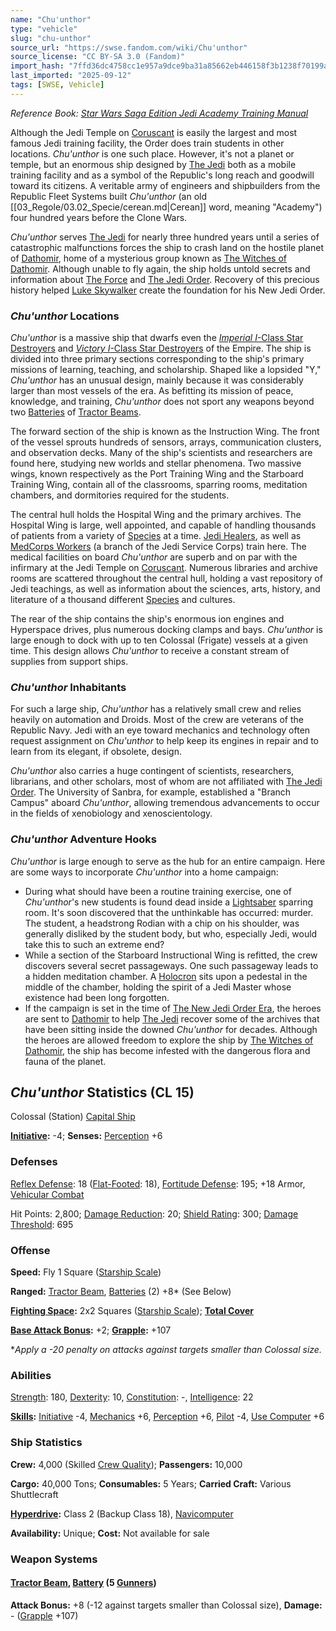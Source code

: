 ```yaml
---
name: "Chu'unthor"
type: "vehicle"
slug: "chu-unthor"
source_url: "https://swse.fandom.com/wiki/Chu'unthor"
source_license: "CC BY-SA 3.0 (Fandom)"
import_hash: "7ffd36dc4758cc1e957a9dce9ba31a85662eb446158f3b1238f70199a570a46a"
last_imported: "2025-09-12"
tags: [SWSE, Vehicle]
---
```

*Reference Book: [Star Wars Saga Edition Jedi Academy Training Manual](https://swse.fandom.com/wiki/Star_Wars_Saga_Edition_Jedi_Academy_Training_Manual)*

Although the Jedi Temple on [Coruscant](https://swse.fandom.com/wiki/Coruscant) is easily the largest and most famous Jedi training facility, the Order does train students in other locations. *Chu'unthor* is one such place. However, it's not a planet or temple, but an enormous ship designed by [The Jedi](https://swse.fandom.com/wiki/The_Jedi) both as a mobile training facility and as a symbol of the Republic's long reach and goodwill toward its citizens. A veritable army of engineers and shipbuilders from the Republic Fleet Systems built *Chu'unthor* (an old [[03_Regole/03.02_Specie/cerean.md|Cerean]] word, meaning "Academy") four hundred years before the Clone Wars.

*Chu'unthor* serves [The Jedi](https://swse.fandom.com/wiki/The_Jedi) for nearly three hundred years until a series of catastrophic malfunctions forces the ship to crash land on the hostile planet of [Dathomir](https://swse.fandom.com/wiki/Dathomir), home of a mysterious group known as [The Witches of Dathomir](https://swse.fandom.com/wiki/The_Witches_of_Dathomir). Although unable to fly again, the ship holds untold secrets and information about [The Force](https://swse.fandom.com/wiki/The_Force) and [The Jedi Order](https://swse.fandom.com/wiki/The_Jedi_Order). Recovery of this precious history helped [Luke Skywalker](https://swse.fandom.com/wiki/Luke_Skywalker,_Jedi_Master) create the foundation for his New Jedi Order.

### *Chu'unthor* Locations
*Chu'unthor* is a massive ship that dwarfs even the *[Imperial I](https://swse.fandom.com/wiki/Imperial_I-Class_Star_Destroyers)*[-Class Star Destroyers](https://swse.fandom.com/wiki/Imperial_I-Class_Star_Destroyers) and *[Victory I](https://swse.fandom.com/wiki/Victory_I-Class_Star_Destroyers)*[-Class Star Destroyers](https://swse.fandom.com/wiki/Victory_I-Class_Star_Destroyers) of the Empire. The ship is divided into three primary sections corresponding to the ship's primary missions of learning, teaching, and scholarship. Shaped like a lopsided "Y," *Chu'unthor* has an unusual design, mainly because it was considerably larger than most vessels of the era. As befitting its mission of peace, knowledge, and training, *Chu'unthor* does not sport any weapons beyond two [Batteries](https://swse.fandom.com/wiki/Batteries) of [Tractor Beams](https://swse.fandom.com/wiki/Tractor_Beams).

The forward section of the ship is known as the Instruction Wing. The front of the vessel sprouts hundreds of sensors, arrays, communication clusters, and observation decks. Many of the ship's scientists and researchers are found here, studying new worlds and stellar phenomena. Two massive wings, known respectively as the Port Training Wing and the Starboard Training Wing, contain all of the classrooms, sparring rooms, meditation chambers, and dormitories required for the students.

The central hull holds the Hospital Wing and the primary archives. The Hospital Wing is large, well appointed, and capable of handling thousands of patients from a variety of [Species](https://swse.fandom.com/wiki/Species) at a time. [Jedi Healers](https://swse.fandom.com/wiki/Jedi_Healers), as well as [MedCorps Workers](https://swse.fandom.com/wiki/MedCorps_Workers) (a branch of the Jedi Service Corps) train here. The medical facilities on board *Chu'unthor* are superb and on par with the infirmary at the Jedi Temple on [Coruscant](https://swse.fandom.com/wiki/Coruscant). Numerous libraries and archive rooms are scattered throughout the central hull, holding a vast repository of Jedi teachings, as well as information about the sciences, arts, history, and literature of a thousand different [Species](https://swse.fandom.com/wiki/Species) and cultures.

The rear of the ship contains the ship's enormous ion engines and Hyperspace drives, plus numerous docking clamps and bays. *Chu'unthor* is large enough to dock with up to ten Colossal (Frigate) vessels at a given time. This design allows *Chu'unthor* to receive a constant stream of supplies from support ships.

### *Chu'unthor* Inhabitants
For such a large ship, *Chu'unthor* has a relatively small crew and relies heavily on automation and Droids. Most of the crew are veterans of the Republic Navy. Jedi with an eye toward mechanics and technology often request assignment on *Chu'unthor* to help keep its engines in repair and to learn from its elegant, if obsolete, design.

*Chu'unthor* also carries a huge contingent of scientists, researchers, librarians, and other scholars, most of whom are not affiliated with [The Jedi Order](https://swse.fandom.com/wiki/The_Jedi_Order). The University of Sanbra, for example, established a "Branch Campus" aboard *Chu'unthor*, allowing tremendous advancements to occur in the fields of xenobiology and xenoscientology.

### *Chu'unthor* Adventure Hooks
*Chu'unthor* is large enough to serve as the hub for an entire campaign. Here are some ways to incorporate *Chu'unthor* into a home campaign:

- During what should have been a routine training exercise, one of *Chu'unthor*<nowiki/>'s new students is found dead inside a [Lightsaber](https://swse.fandom.com/wiki/Lightsaber) sparring room. It's soon discovered that the unthinkable has occurred: murder. The student, a headstrong Rodian with a chip on his shoulder, was generally disliked by the student body, but who, especially Jedi, would take this to such an extreme end?
- While a section of the Starboard Instructional Wing is refitted, the crew discovers several secret passageways. One such passageway leads to a hidden meditation chamber. A [Holocron](https://swse.fandom.com/wiki/Holocron) sits upon a pedestal in the middle of the chamber, holding the spirit of a Jedi Master whose existence had been long forgotten.
- If the campaign is set in the time of [The New Jedi Order Era](https://swse.fandom.com/wiki/The_New_Jedi_Order_Era), the heroes are sent to [Dathomir](https://swse.fandom.com/wiki/Dathomir) to help [The Jedi](https://swse.fandom.com/wiki/The_Jedi) recover some of the archives that have been sitting inside the downed *Chu'unthor* for decades. Although the heroes are allowed freedom to explore the ship by [The Witches of Dathomir](https://swse.fandom.com/wiki/The_Witches_of_Dathomir), the ship has become infested with the dangerous flora and fauna of the planet.

## *Chu'unthor* Statistics (CL 15)
Colossal (Station) [Capital Ship](https://swse.fandom.com/wiki/Capital_Ship)

**[Initiative](https://swse.fandom.com/wiki/Initiative):** -4; **Senses:** [Perception](https://swse.fandom.com/wiki/Perception) +6
### Defenses
[Reflex Defense](https://swse.fandom.com/wiki/Reflex_Defense_(Vehicles)): 18 ([Flat-Footed](https://swse.fandom.com/wiki/Flat-Footed): 18), [Fortitude Defense](https://swse.fandom.com/wiki/Fortitude_Defense_(Vehicles)): 195; +18 Armor, [Vehicular Combat](https://swse.fandom.com/wiki/Vehicular_Combat)

Hit Points: 2,800; [Damage Reduction](https://swse.fandom.com/wiki/Damage_Reduction): 20; [Shield Rating](https://swse.fandom.com/wiki/Shield_Rating): 300; [Damage Threshold](https://swse.fandom.com/wiki/Damage_Threshold_(Vehicles)): 695
### Offense
**Speed:** Fly 1 Square ([Starship Scale](https://swse.fandom.com/wiki/Starship_Scale))

**Ranged:** [Tractor Beam](https://swse.fandom.com/wiki/Tractor_Beam), [Batteries](https://swse.fandom.com/wiki/Weapon_Batteries) (2) +8* (See Below)

**[Fighting Space](https://swse.fandom.com/wiki/Fighting_Space):** 2x2 Squares ([Starship Scale](https://swse.fandom.com/wiki/Starship_Scale)); **[Total Cover](https://swse.fandom.com/wiki/Total_Cover)**

**[Base Attack Bonus](https://swse.fandom.com/wiki/Base_Attack_Bonus):** +2; **[Grapple](https://swse.fandom.com/wiki/Grapple):** +107

**Apply a -20 penalty on attacks against targets smaller than Colossal size.*
### Abilities
[Strength](https://swse.fandom.com/wiki/Strength): 180, [Dexterity](https://swse.fandom.com/wiki/Dexterity): 10, [Constitution](https://swse.fandom.com/wiki/Constitution): -, [Intelligence](https://swse.fandom.com/wiki/Intelligence): 22

**[Skills](https://swse.fandom.com/wiki/Skills):** [Initiative](https://swse.fandom.com/wiki/Initiative) -4, [Mechanics](https://swse.fandom.com/wiki/Mechanics) +6, [Perception](https://swse.fandom.com/wiki/Perception) +6, [Pilot](https://swse.fandom.com/wiki/Pilot) -4, [Use Computer](https://swse.fandom.com/wiki/Use_Computer) +6
### Ship Statistics
**Crew:** 4,000 (Skilled [Crew Quality](https://swse.fandom.com/wiki/Crew_Quality)); **Passengers:** 10,000

**Cargo:** 40,000 Tons; **Consumables:** 5 Years; **Carried Craft:** Various Shuttlecraft

**[Hyperdrive](https://swse.fandom.com/wiki/Hyperdrive):** Class 2 (Backup Class 18), [Navicomputer](https://swse.fandom.com/wiki/Navicomputer)

**Availability:** Unique; **Cost:** Not available for sale
### Weapon Systems
#### **[Tractor Beam](https://swse.fandom.com/wiki/Tractor_Beam), [Battery](https://swse.fandom.com/wiki/Battery)** **(5 [Gunners](https://swse.fandom.com/wiki/Gunners))**
**Attack Bonus:** +8 (-12 against targets smaller than Colossal size), **Damage:** - ([Grapple](https://swse.fandom.com/wiki/Grapple) +107)